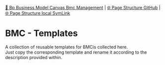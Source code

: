 [📁 Bp Business Model Canvas Bmc Management](../bp-business-model-canvas-bmc-management.md) | [🌐 Page Structure GitHub](/2cu.atlassian.net/wiki/spaces/CCU/pages/300000046/bmc-templates.md) | [🌐 Page Structure local SymLink](./bmc-templates.page.md)

# BMC - Templates

A collection of reusable templates for BMCis collected here.  
Just copy the corresponding template and rename it according to the description provided within.
